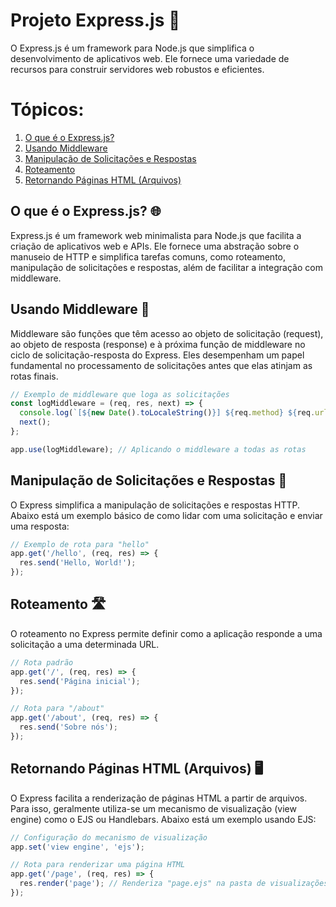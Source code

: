 # Projeto Express.js 🚀
O Express.js é um framework para Node.js que simplifica o desenvolvimento de aplicativos web. Ele fornece uma variedade de recursos para construir servidores web robustos e eficientes.

# Tópicos:
1. [O que é o Express.js?](#o-que-é-o-expressjs)
2. [Usando Middleware](#usando-middleware)
3. [Manipulação de Solicitações e Respostas](#manipulação-de-solicitações-e-respostas)
4. [Roteamento](#roteamento)
5. [Retornando Páginas HTML (Arquivos)](#retornando-páginas-html-arquivos)

## O que é o Express.js? 🌐
Express.js é um framework web minimalista para Node.js que facilita a criação de aplicativos web e APIs. Ele fornece uma abstração sobre o manuseio de HTTP e simplifica tarefas comuns, como roteamento, manipulação de solicitações e respostas, além de facilitar a integração com middleware.

## Usando Middleware 🚥
Middleware são funções que têm acesso ao objeto de solicitação (request), ao objeto de resposta (response) e à próxima função de middleware no ciclo de solicitação-resposta do Express. Eles desempenham um papel fundamental no processamento de solicitações antes que elas atinjam as rotas finais.

```javascript
// Exemplo de middleware que loga as solicitações
const logMiddleware = (req, res, next) => {
  console.log(`[${new Date().toLocaleString()}] ${req.method} ${req.url}`);
  next();
};

app.use(logMiddleware); // Aplicando o middleware a todas as rotas
```
## Manipulação de Solicitações e Respostas 🔄

O Express simplifica a manipulação de solicitações e respostas HTTP. Abaixo está um exemplo básico de como lidar com uma solicitação e enviar uma resposta:

```javascript
// Exemplo de rota para "hello"
app.get('/hello', (req, res) => {
  res.send('Hello, World!');
});
```

## Roteamento 🛣️
O roteamento no Express permite definir como a aplicação responde a uma solicitação a uma determinada URL.
```javascript
// Rota padrão
app.get('/', (req, res) => {
  res.send('Página inicial');
});

// Rota para "/about"
app.get('/about', (req, res) => {
  res.send('Sobre nós');
});
```

## Retornando Páginas HTML (Arquivos) 🖥️
O Express facilita a renderização de páginas HTML a partir de arquivos. Para isso, geralmente utiliza-se um mecanismo de visualização (view engine) como o EJS ou Handlebars. Abaixo está um exemplo usando EJS:
```javascript
// Configuração do mecanismo de visualização
app.set('view engine', 'ejs');

// Rota para renderizar uma página HTML
app.get('/page', (req, res) => {
  res.render('page'); // Renderiza "page.ejs" na pasta de visualizações
});
```
